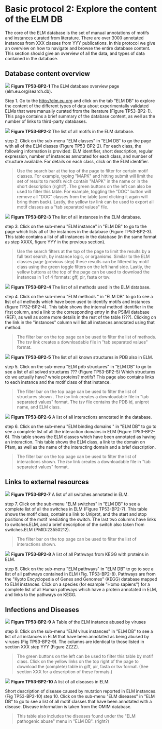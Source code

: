 # Basic protocol 2: Explore the content of the ELM DB

The core of the ELM database is the set of manual annotations of motifs and
instances curated from literature. There are over 3000 annotated instances from
XXX classes from YYY publications. In this protocol we give an overview on how
to navigate and browse the entire database content. This section should give an
overview of all the data, and types of data contained in the database.

## Database content overview

![](Figures/TP53_basic_protocol_2/search.png)
**Figure TP53-BP2-1** The ELM database overview page (elm.eu.org/search.db).

Step 1. Go to the http://elm.eu.org and click on the tab "ELM DB" to explore the
content of the different types of data about experimentally validated ELMs that
were manually curated from the literature (Figure TP53-BP2-1). This page
contains a brief summary of the database content, as well as the number of
links to third-party databases.

![](Figures/TP53_basic_protocol_2/search_results.png)
**Figure TP53-BP2-2** The list of all motifs in the ELM database.

step 2. Click on the sub-menu "ELM classes" in "ELM DB" to go the page with all
of the ELM classes (Figure TP53-BP2-2).  For each class, the following
information is provided: ELM identifier, short description, regular
expression, number of instances annotated for each class, and number of
structure available. For details on each class, click on the ELM
identifier.

> Use the search bar at the top of the page to filter for certain motif
> classes. For example, typing "MAPK" and hitting submit will limit the set of
> results to motifs wich contain "MAPK" in the name or in the short description
> (right?). The green buttons on the left can also be used to filter this
> table. For example, toggling the "DOC" button will remove all "DOC" classes
> from the table (and clicking it again will bring them back). Lastly, the
> yellow tsv link can be used to export all motif classes as a "tab separated
> values" file.


![](Figures/TP53_basic_protocol_2/instances.png)
**Figure TP53-BP2-3** The list of all instances in the ELM database.

step 3. Click on the sub-menu "ELM instance" in "ELM DB" to go to 
the page which lists all of the instances in the database (Figure TP53-BP2-3).
This table contains a list of all instances in the database (in the same format
as step XXXX, figure YYY in the previous section).

> Use the search filters at the top of the page to limit the results by a
> full text search, by instance logic, or organisms. Similar to the ELM classes
> page (previous step) these results can be filtered by motif class using the
> green toggle filters on the left hand side. Lastly, the yellow buttons at the
> top of the page can be used to download the instances in 1 of 4 formats: gff,
> pir, fasta or tsv.

![](Figures/TP53_basic_protocol_2/methods.png)
**Figure TP53-BP2-4** The list of all methods used in the ELM database.

step 4. Click on the sub-menu "ELM methods " in "ELM DB" to go to see a list
of all methods which have been used to identify motifs and instances (figure
TP32-BP2-4). This table shows the internal method identifier in the first
column, and a link to the corresponding entry in the PSIMI database (REF), as
well as some more details in the rest of the table (???).
Clicking on the link in the "instances" column will list all instances
annotated using that method.

> The filter bar on the top page can be used to filter the list of methods. The
> *tsv* link creates a downloadable file in "tab separated values" format.

![](Figures/TP53_basic_protocol_2/pdbs.png)
**Figure TP53-BP2-5** The list of all known structures in PDB also in ELM.

step 5. Click on the sub-menu "ELM pdb structures" in "ELM DB" to go to see a
list of all solved structures ??? (Figure TP53-BP2-5) Which structures do we
actually have? whole proteins? motifs? This page also contains links to each
instance and the motif class of that instance.

> The filter bar on the top page can be used to filter the list of structures
> shown . The *tsv* link creates a downloadable file in "tab separated
> values" format. The *tsv* file contains the PDB id, uniprot name, and ELM class. 


![](Figures/TP53_basic_protocol_2/interactions.png)
**Figure TP53-BP2-6** A list of all interactions annotated in the database.

step 6. Click on the sub-menu "ELM binding domains " in "ELM DB" to go to see a
complete list of all the interaction domains in ELM (Figure TP53-BP2-6).
This table shows the ELM classes which have been annotated as having an
interaction. This table shows the ELM class, a link to the domain on Pfam, as
well as the name of the interacting domain and a brief description.

> The filter bar on the top page can be used to filter the list of interactions
> shown. The *tsv* link creates a downloadable file in "tab separated
> values" format.

## Links to external resources

![](Figures/TP53_basic_protocol_2/switches.png)
**Figure TP53-BP2-7** A list of all switches annotated in ELM.

step 7. Click on the sub-menu "ELM switches" in "ELM DB" to see a
complete list of all the switches in ELM (Figure TP53-BP2-7). This table shows
the motif class, contains a link to Uniprot, and the start and stop positions of
the motif mediating the switch. The last two columns have links to switches.ELM, and a brief
description of the switch also taken from switches.ELM (PMID:23550212).


> The filter bar on the top page can be used to filter the list of interactions
> shown. 


![](Figures/TP53_basic_protocol_2/pathways.png)
**Figure TP53-BP2-8** A list of all Pathways from KEGG with proteins in ELM.

step 8. Click on the sub-menu "ELM pathways" in "ELM DB" to go to see a list of
all pathways contained in ELM (Fig. TP53-BP2-8). Pathways are from the "Kyoto
Encyclopedia of Genes and Genomes" (KEGG) database mapped to ELM instances.
Click on a species (for example "Homo sapiens") for a complete list of all Human
pathways which have a protein annotated in ELM, and links to the pathways on KEGG.

## Infections and Diseases

![](Figures/TP53_basic_protocol_2/viruses.png)
**Figure TP53-BP2-9** A Table of the ELM instance abused by viruses 

step 9. Click on the sub-menu "ELM virus instances" in "ELM DB" to see a
list of all instances in ELM that have been annotated as being abused by
viruses (Fig TP53-BP2-9). The columns are identical to those listed in section
XXX step YYY (Figure ZZZZ).

> The green buttons on the left can be used to filter this
> table by motif class. Click on the yellow links on the top right of the page
> to download the (complete) table in giff, pir, fasta or tsv format. (See
> section XXX for a description of these formats.)


![](Figures/TP53_basic_protocol_2/diseases.png)
**Figure TP53-BP2-10** A list of all diseases in ELM. 

Short description of disease caused by mutation reported in ELM instances. (Fig TP53-BP2-10)
step 10. Click on the sub-menu "ELM diseases" in "ELM DB" to go to see a list
of all motif classes that have been annotated with a disease. Disease
information is taken from the OMIM database.

> This table also includes the diseases found under the "ELM pathogenic
> abuse" menu in "ELM DB". (right?)
